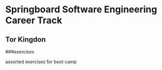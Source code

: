 # Springboard Software Engineering Career Track

## Tor Kingdon

###exercises

assorted exercises for boot camp